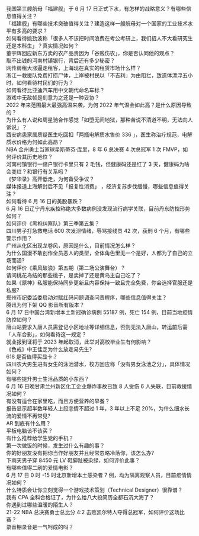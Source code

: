 我国第三艘航母「福建舰」于 6 月 17 日正式下水，有怎样的战略意义？有哪些信息值得关注？  
「福建舰」有哪些技术突破值得关注？建造这样一艘航母对一个国家的工业技术水平有多高的要求？  
如何看待姚劲波称「很多人不该把时间浪费在考公考研上，我们招人不大看研究生还是本科生」？真实情况如何？  
董宇辉回应新东方卖的农产品贵因为「谷贱伤农」，你是否认同他的观点？  
取不出钱的河南村镇银行，背后还有多少秘密？  
网传房租大涨逼走租客，上海现在真实的租赁市场什么样？  
浙江一救援队免费打捞尸体，上岸被村民以「不吉利」为由阻拦，致遗体漂浮五小时，如何看待村民们的行为？  
如何看待比亚迪汽车用中文朝代命名车标？  
游戏中无敌帧是刻意为之还是一种妥协？  
2022 年来范围最大最强高温来袭，为何 2022 年气温会如此高？是什么原因导致的？  
为什么有人说和周星驰合作感觉「如堕无间地狱，那种苦说不清道不明，无法向人诉说」？  
西安病患家属质疑医生吃回扣「两瓶电解质水售价 336 」，医生称治疗规范，电解质水价格为何如此高昂？  
NBA 金州勇士当家球星斯蒂芬·库里，8 年 6 总决赛 4 次总冠军 1 次 FMVP，如何评价其历史地位？  
河南村镇银行一储户银行卡里只有 2 毛钱，但健康码还是红了 3 天，健康码为啥会变红？和银行有关系吗？  
《梦华录》高开低走，为何备受争议？  
媒体报道上海解封后不见「报复性消费」 ，经济复苏步伐缓慢，哪些信息值得关注？  
如何看待 6 月 16 日的美股暴跌？  
6 月 16 日辽宁丹东疾控称绝大多数病例没发现流行病学关联，目前丹东防控形势如何？  
如何评价《黑袍纠察队》第三季第五集？  
四川男子打急救电话 600 次发泄情绪，辱骂接线员 42 次，获刑 6 个月，有哪些警示作用？  
广州从化区出现龙卷风，原因是什么，目前情况怎么样？  
为什么国漫不敢创作全员恶人的类型，全体角色里无一个是好，人都为了自己的立场而活?  
如何评价《乘风破浪》第五期（第二场公演舞台）？  
请问桃花岛结的那些桃子，是卖掉了还是黄岛主自己吃了？  
如果《原神》私服能保持同步更新且内容保持一致且完全免费，你会选择官服还是私服?  
郑州市纪委监委启动对赋红码问题调查问责程序，哪些信息值得关注？  
腾讯为何下架 QQ 影音所有版本？  
6 月 17 日中国台湾新增本土新冠确诊病例 55187 例，死亡 154 例，目前当地疫情防控如何？  
唐山站要求入唐人员需登记小区地址等详细信息，否则无法入唐山，转运前后需「人车合影」，如何看待这一规定？  
就业报到证将于 2023 年起取消，此举对高校毕业生有何影响？  
《色戒》中王佳芝为什么放走易先生?  
618 是否值得买显卡？  
四川农大男生进有女生的泳池潜水，校方回应称「没有男女泳池之分」，具体情况如何？  
有哪些提升男士生活品质的小东西？  
6 月 16 日晚甘肃兰州新区化工企业爆炸事故已致 8 人受伤 6 人失联，目前救援情况如何？  
有没有适合在家里吃，而且方便营养的早餐？  
报告显示超半数年轻人上段恋情不超过 1 年，3 年以上不足 20%，为什么细水长流的爱情不再常见?  
AR 到底有什么用？  
平板电脑该不该买？  
有什么推荐给学生党的手机？  
第一次做饭的时候，发生过什么有趣的事？  
你的好朋友没有把你当作好朋友并且经常忽略冷落你，该怎么办?  
下雨天男子穿 8450 元 LV 鞋脚趾被染绿，如何评价此事？  
有哪些值得二刷的爱情电影？  
6 月 17 日 0 时 -15 时北京新增本土感染者 7 例，均为隔离观察人员，目前疫情情况如何？  
什么特质会让你立刻觉得一个游戏技术策划（Technical Designer）很靠谱？  
我有 CPA 全科合格证了，为什么给八大投简历全都石沉大海了？  
你遇到过哪些温暖的陌生人？  
21-22 NBA 总决赛勇士总比分 4:2 击败凯尔特人夺得总冠军，如何评价这场比赛？  
录音棚录音是一气呵成的吗？  
